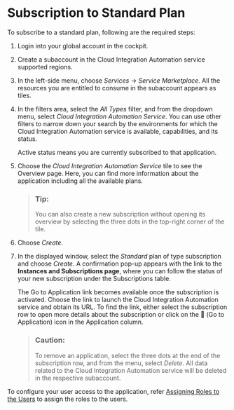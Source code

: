 <!-- loioc8ed936eacd347eea11abbf7202827d0 -->

<link rel="stylesheet" type="text/css" href="css/sap-icons.css"/>

# Subscription to Standard Plan



To subscribe to a standard plan, following are the required steps:

1.  Login into your global account in the cockpit.
2.  Create a subaccount in the Cloud Integration Automation service supported regions.
3.  In the left-side menu, choose *Services* → *Service Marketplace*. All the resources you are entitled to consume in the subaccount appears as tiles.
4.  In the filters area, select the *All Types* filter, and from the dropdown menu, select *Cloud Integration Automation Service*. You can use other filters to narrow down your search by the environments for which the Cloud Integration Automation service is available, capabilities, and its status.

    Active status means you are currently subscribed to that application.

5.  Choose the *Cloud Integration Automation Service* tile to see the Overview page. Here, you can find more information about the application including all the available plans.

    > ### Tip:  
    > You can also create a new subscription without opening its overview by selecting the three dots in the top-right corner of the tile.

6.  Choose *Create*.
7.  In the displayed window, select the *Standard* plan of type subscription and choose *Create*. A confirmation pop-up appears with the link to the **Instances and Subscriptions page**, where you can follow the status of your new subscription under the Subscriptions table.

    The Go to Application link becomes available once the subscription is activated. Choose the link to launch the Cloud Integration Automation service and obtain its URL. To find the link, either select the subscription row to open more details about the subscription or click on the <span class="SAP-icons-V5"></span> \(Go to Application\) icon in the Application column.

    > ### Caution:  
    > To remove an application, select the three dots at the end of the subscription row, and from the menu, select *Delete*. All data related to the Cloud Integration Automation service will be deleted in the respective subaccount.


To configure your user access to the application, refer [Assigning Roles to the Users](assigning-roles-to-the-users-9ad530a.md) to assign the roles to the users.

